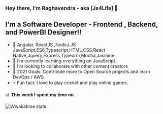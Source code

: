 ### Hey there, I'm Raghavendra - aka [Js4Life] 👋


## I'm a Software Developer - Frontend , Backend, and PowerBI Designer!!

- 🔭 Angular, ReactJS ,NodeJ.JS JavaScript,ES6,Typescript,HTML,CSS,React Native,Jquery,Express,Typeorm,Mocha,Jasmine
- 🌱 I’m currently learning everything on JavaScript.
- 👯 I’m looking to collaborate with other content creators
- 🥅 2021 Goals: Contribute more to Open Source projects and learn DevOps / AWS
- ⚡ Fun fact: I love to play cricket and play online games.

📊 **This week I spent my time on**

![Wwakatime stats](https://github-readme-stats-taupe-two.vercel.app/api/wakatime?username=Js4life&hide_title=true&hide_border=true&langs_count=5)


